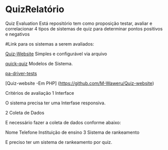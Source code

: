 # QuizRelatório
Quiz Evaluation
Está repositório tem como proposição testar, avaliar e correlacionar 4 tipos de sistemas de quiz para determinar pontos positivos e negativos

#Link para os sistemas a serem avaliados:

 [Quiz-Website](https://github.com/shagun6/Quiz-Website) Simples e configurável via arquivo 
 
 [quick-quiz](https://github.com/UrbanInstitute/quick-quiz) Modelos de Sistema.
 
 [pa-driver-tests](https://github.com/SethClydesdale/pa-driver-tests)
 
 [Quiz-website  -Em PHP] (https://github.com/M-Waweru/Quiz-website)
 


Critérios de avaliação
1 Interface

O sistema precisa ter uma Interfase responsiva.

2 Coleta de Dados

E necessário fazer a coleta de dados conforme abaixo:

Nome
Telefone
Instituição de ensino
3 Sistema de rankeamento

E preciso ter um sistema de rankeamento por quiz.

